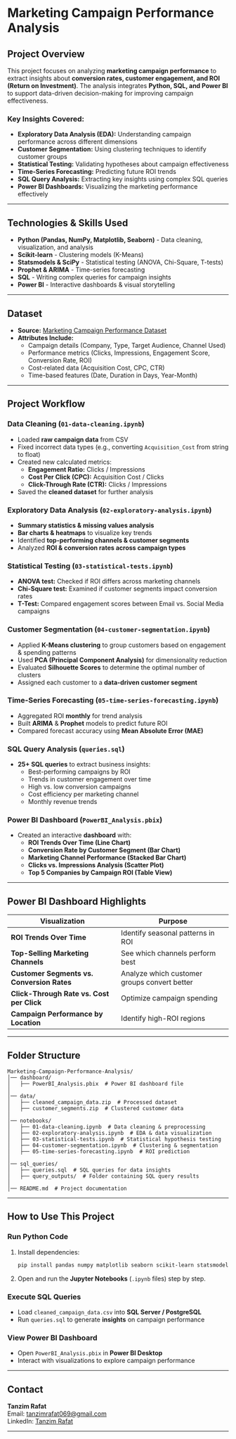 # Marketing Campaign Performance Analysis

## Project Overview

This project focuses on analyzing **marketing campaign performance** to extract insights about **conversion rates, customer engagement, and ROI (Return on Investment)**. The analysis integrates **Python, SQL, and Power BI** to support data-driven decision-making for improving campaign effectiveness.

### Key Insights Covered:

- **Exploratory Data Analysis (EDA):** Understanding campaign performance across different dimensions
- **Customer Segmentation:** Using clustering techniques to identify customer groups
- **Statistical Testing:** Validating hypotheses about campaign effectiveness
- **Time-Series Forecasting:** Predicting future ROI trends
- **SQL Query Analysis:** Extracting key insights using complex SQL queries
- **Power BI Dashboards:** Visualizing the marketing performance effectively

---

## Technologies & Skills Used

- **Python (Pandas, NumPy, Matplotlib, Seaborn)** - Data cleaning, visualization, and analysis
- **Scikit-learn** - Clustering models (K-Means)
- **Statsmodels & SciPy** - Statistical testing (ANOVA, Chi-Square, T-tests)
- **Prophet & ARIMA** - Time-series forecasting
- **SQL** - Writing complex queries for campaign insights
- **Power BI** - Interactive dashboards & visual storytelling

---

## Dataset

- **Source:** [Marketing Campaign Performance Dataset](https://www.kaggle.com/datasets/manishabhatt22/marketing-campaign-performance-dataset)
- **Attributes Include:**
  - Campaign details (Company, Type, Target Audience, Channel Used)
  - Performance metrics (Clicks, Impressions, Engagement Score, Conversion Rate, ROI)
  - Cost-related data (Acquisition Cost, CPC, CTR)
  - Time-based features (Date, Duration in Days, Year-Month)

---

## Project Workflow

### Data Cleaning (`01-data-cleaning.ipynb`)

- Loaded **raw campaign data** from CSV
- Fixed incorrect data types (e.g., converting `Acquisition_Cost` from string to float)
- Created new calculated metrics:
  - **Engagement Ratio:** Clicks / Impressions
  - **Cost Per Click (CPC):** Acquisition Cost / Clicks
  - **Click-Through Rate (CTR):** Clicks / Impressions
- Saved the **cleaned dataset** for further analysis

### Exploratory Data Analysis (`02-exploratory-analysis.ipynb`)

- **Summary statistics & missing values analysis**
- **Bar charts & heatmaps** to visualize key trends
- Identified **top-performing channels & customer segments**
- Analyzed **ROI & conversion rates across campaign types**

### Statistical Testing (`03-statistical-tests.ipynb`)

- **ANOVA test:** Checked if ROI differs across marketing channels
- **Chi-Square test:** Examined if customer segments impact conversion rates
- **T-Test:** Compared engagement scores between Email vs. Social Media campaigns

### Customer Segmentation (`04-customer-segmentation.ipynb`)

- Applied **K-Means clustering** to group customers based on engagement & spending patterns
- Used **PCA (Principal Component Analysis)** for dimensionality reduction
- Evaluated **Silhouette Scores** to determine the optimal number of clusters
- Assigned each customer to a **data-driven customer segment**

### Time-Series Forecasting (`05-time-series-forecasting.ipynb`)

- Aggregated ROI **monthly** for trend analysis
- Built **ARIMA** & **Prophet** models to predict future ROI
- Compared forecast accuracy using **Mean Absolute Error (MAE)**

### SQL Query Analysis (`queries.sql`)

- **25+ SQL queries** to extract business insights:
  - Best-performing campaigns by ROI
  - Trends in customer engagement over time
  - High vs. low conversion campaigns
  - Cost efficiency per marketing channel
  - Monthly revenue trends

### Power BI Dashboard (`PowerBI_Analysis.pbix`)

- Created an interactive **dashboard** with:
  - **ROI Trends Over Time (Line Chart)**
  - **Conversion Rate by Customer Segment (Bar Chart)**
  - **Marketing Channel Performance (Stacked Bar Chart)**
  - **Clicks vs. Impressions Analysis (Scatter Plot)**
  - **Top 5 Companies by Campaign ROI (Table View)**

---

## Power BI Dashboard Highlights

| **Visualization**                             | **Purpose**                                  |
| --------------------------------------------- | -------------------------------------------- |
| **ROI Trends Over Time**                   | Identify seasonal patterns in ROI            |
| **Top-Selling Marketing Channels**         | See which channels perform best              |
| **Customer Segments vs. Conversion Rates** | Analyze which customer groups convert better |
| **Click-Through Rate vs. Cost per Click**  | Optimize campaign spending                   |
| **Campaign Performance by Location**       | Identify high-ROI regions                    |

---

## Folder Structure

```
Marketing-Campaign-Performance-Analysis/
│── dashboard/
│   ├── PowerBI_Analysis.pbix  # Power BI dashboard file
│
│── data/
│   ├── cleaned_campaign_data.zip  # Processed dataset
│   ├── customer_segments.zip  # Clustered customer data
│
│── notebooks/
│   ├── 01-data-cleaning.ipynb  # Data cleaning & preprocessing
│   ├── 02-exploratory-analysis.ipynb  # EDA & data visualization
│   ├── 03-statistical-tests.ipynb  # Statistical hypothesis testing
│   ├── 04-customer-segmentation.ipynb  # Clustering & segmentation
│   ├── 05-time-series-forecasting.ipynb  # ROI prediction
│
│── sql_queries/
│   ├── queries.sql  # SQL queries for data insights
│   ├── query_outputs/  # Folder containing SQL query results
│
│── README.md  # Project documentation
```

---

## How to Use This Project

### Run Python Code

1. Install dependencies:
   ```bash
   pip install pandas numpy matplotlib seaborn scikit-learn statsmodels prophet
   ```
2. Open and run the **Jupyter Notebooks** (`.ipynb` files) step by step.

### Execute SQL Queries

- Load `cleaned_campaign_data.csv` into **SQL Server / PostgreSQL**
- Run `queries.sql` to generate **insights** on campaign performance

### View Power BI Dashboard

- Open `PowerBI_Analysis.pbix` in **Power BI Desktop**
- Interact with visualizations to explore campaign performance

---

## Contact

 **Tanzim Rafat**  
 Email: [tanzimrafat069@gmail.com](mailto:tanzimrafat069@gmail.com)  
 LinkedIn: [Tanzim Rafat](https://www.linkedin.com/in/tanzimrafat/)

---